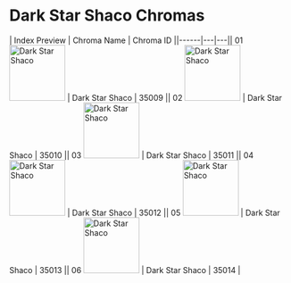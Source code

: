 # Dark Star Shaco Chromas

| Index  Preview | Chroma Name | Chroma ID ||------|---|---|| 01  <img src='https://raw.communitydragon.org/latest/plugins/rcp-be-lol-game-data/global/default/v1/champion-chroma-images/35/35009.png' alt='Dark Star Shaco' width='100'> | Dark Star Shaco | 35009 || 02  <img src='https://raw.communitydragon.org/latest/plugins/rcp-be-lol-game-data/global/default/v1/champion-chroma-images/35/35010.png' alt='Dark Star Shaco' width='100'> | Dark Star Shaco | 35010 || 03  <img src='https://raw.communitydragon.org/latest/plugins/rcp-be-lol-game-data/global/default/v1/champion-chroma-images/35/35011.png' alt='Dark Star Shaco' width='100'> | Dark Star Shaco | 35011 || 04  <img src='https://raw.communitydragon.org/latest/plugins/rcp-be-lol-game-data/global/default/v1/champion-chroma-images/35/35012.png' alt='Dark Star Shaco' width='100'> | Dark Star Shaco | 35012 || 05  <img src='https://raw.communitydragon.org/latest/plugins/rcp-be-lol-game-data/global/default/v1/champion-chroma-images/35/35013.png' alt='Dark Star Shaco' width='100'> | Dark Star Shaco | 35013 || 06  <img src='https://raw.communitydragon.org/latest/plugins/rcp-be-lol-game-data/global/default/v1/champion-chroma-images/35/35014.png' alt='Dark Star Shaco' width='100'> | Dark Star Shaco | 35014 |